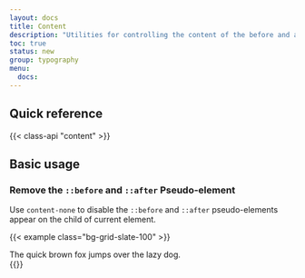```yaml
---
layout: docs
title: Content
description: "Utilities for controlling the content of the before and after pseudo-elements."
toc: true
status: new
group: typography
menu:
  docs:
---
```


## Quick reference

{{< class-api "content" >}}

## Basic usage

### Remove the `::before` and `::after` Pseudo-element

Use `content-none` to disable the `::before` and `::after` pseudo-elements appear on the child of current element.

{{< example class="bg-grid-slate-100" >}}
<div class="content-none">The quick brown fox jumps over the lazy dog.</div>
{{</ example >}}
